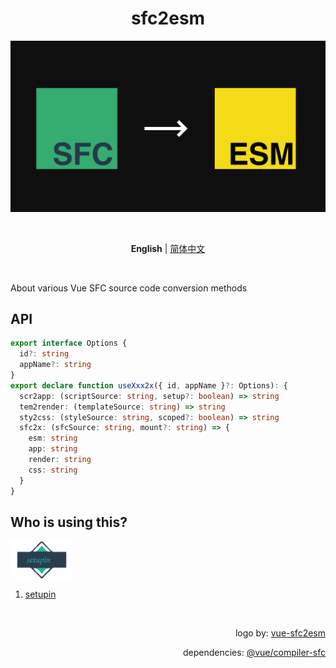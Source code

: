 <h1 align='center'>
  sfc2esm
</h1>

![logo](./docs/sfc2esm.png)

<br>

<p align='center'>
  <b>English</b> | <a href="./README.zh-CN.md">简体中文</a>
</p>

<br>

About various Vue SFC source code conversion methods

## API

```ts
export interface Options {
  id?: string
  appName?: string
}
export declare function useXxx2x({ id, appName }?: Options): {
  scr2app: (scriptSource: string, setup?: boolean) => string
  tem2render: (templateSource: string) => string
  sty2css: (styleSource: string, scoped?: boolean) => string
  sfc2x: (sfcSource: string, mount?: string) => {
    esm: string
    app: string
    render: string
    css: string
  }
}
```

## Who is using this?

<a href="../../../setupin">
  <img src="https://raw.githubusercontent.com/Tofu-Xx/setupin/refs/heads/main/public/logo.svg" width="100" alt="setupin">
</a>

1. [setupin](../../../setupin)

<br>

<p align='right'>
  logo by:
  <a href="https://github.com/xiaoluoboding/vue-sfc2esm">
    vue-sfc2esm
  </a>
</p>
<p align='right'>
  dependencies:
  <a href="https://github.com/vuejs/core/tree/main/packages/compiler-sfc#readme">
    @vue/compiler-sfc
  </a>
</p>

